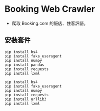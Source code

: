 # Booking Web Crawler
* 爬取 Booking.com 的飯店、住客評語。 
## 安裝套件
```
pip install bs4
pip install fake_useragent
pip install numpy
pip install pandas
pip install requests
pip install lxml
```
```
pip install bs4
pip install fake_useragent
pip install numpy
pip install requests
pip install urllib3
pip install lxml
```
